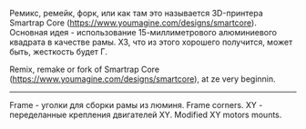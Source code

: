 Ремикс, ремейк, форк, или как там это называется 3D-принтера Smartrap Core (https://www.youmagine.com/designs/smartcore). Основная идея - использование 15-миллиметрового алюминиевого квадрата в качестве рамы. ХЗ, что из этого хорошего получится, может быть, жесткость будет Г.

Remix, remake or fork of Smartrap Core (https://www.youmagine.com/designs/smartcore), at ze very beginnin.

----

Frame - уголки для сборки рамы из люминя.  Frame corners.
XY - переделанные крепления двигателей XY. Modified XY motors mounts.